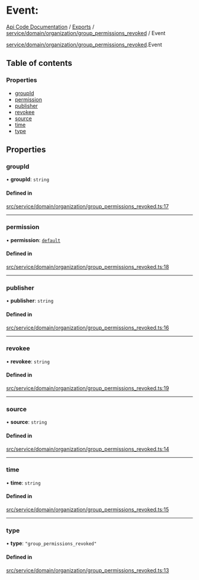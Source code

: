 # Event: 
 
[Api Code Documentation](../README.md) / [Exports](../modules.md) / [service/domain/organization/group\_permissions\_revoked](../modules/service_domain_organization_group_permissions_revoked.md) / Event

[service/domain/organization/group_permissions_revoked](../modules/service_domain_organization_group_permissions_revoked.md).Event

## Table of contents

### Properties

- [groupId](service_domain_organization_group_permissions_revoked.Event.md#groupid)
- [permission](service_domain_organization_group_permissions_revoked.Event.md#permission)
- [publisher](service_domain_organization_group_permissions_revoked.Event.md#publisher)
- [revokee](service_domain_organization_group_permissions_revoked.Event.md#revokee)
- [source](service_domain_organization_group_permissions_revoked.Event.md#source)
- [time](service_domain_organization_group_permissions_revoked.Event.md#time)
- [type](service_domain_organization_group_permissions_revoked.Event.md#type)

## Properties

### groupId

• **groupId**: `string`

#### Defined in

[src/service/domain/organization/group_permissions_revoked.ts:17](https://github.com/openkfw/TruBudget/blob/b9aaff0/api/src/service/domain/organization/group_permissions_revoked.ts#L17)

___

### permission

• **permission**: [`default`](../modules/authz_intents.md#default)

#### Defined in

[src/service/domain/organization/group_permissions_revoked.ts:18](https://github.com/openkfw/TruBudget/blob/b9aaff0/api/src/service/domain/organization/group_permissions_revoked.ts#L18)

___

### publisher

• **publisher**: `string`

#### Defined in

[src/service/domain/organization/group_permissions_revoked.ts:16](https://github.com/openkfw/TruBudget/blob/b9aaff0/api/src/service/domain/organization/group_permissions_revoked.ts#L16)

___

### revokee

• **revokee**: `string`

#### Defined in

[src/service/domain/organization/group_permissions_revoked.ts:19](https://github.com/openkfw/TruBudget/blob/b9aaff0/api/src/service/domain/organization/group_permissions_revoked.ts#L19)

___

### source

• **source**: `string`

#### Defined in

[src/service/domain/organization/group_permissions_revoked.ts:14](https://github.com/openkfw/TruBudget/blob/b9aaff0/api/src/service/domain/organization/group_permissions_revoked.ts#L14)

___

### time

• **time**: `string`

#### Defined in

[src/service/domain/organization/group_permissions_revoked.ts:15](https://github.com/openkfw/TruBudget/blob/b9aaff0/api/src/service/domain/organization/group_permissions_revoked.ts#L15)

___

### type

• **type**: ``"group_permissions_revoked"``

#### Defined in

[src/service/domain/organization/group_permissions_revoked.ts:13](https://github.com/openkfw/TruBudget/blob/b9aaff0/api/src/service/domain/organization/group_permissions_revoked.ts#L13)
